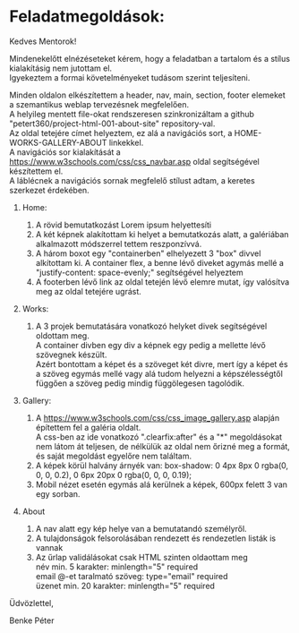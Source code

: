 # Feladatmegoldások:

Kedves Mentorok!

Mindenekelőtt elnézéseteket kérem, hogy a feladatban a tartalom és a stílus kialakításig nem jutottam el.  
Igyekeztem a formai követelményeket tudásom szerint teljesíteni.

Minden oldalon elkészítettem a header, nav, main, section, footer elemeket a szemantikus weblap tervezésnek megfelelően.  
A helyileg mentett file-okat rendszeresen szinkronizáltam a github "petert360/project-html-001-about-site" repository-val.  
Az oldal tetejére címet helyeztem, ez alá a navigációs sort, a HOME-WORKS-GALLERY-ABOUT linkekkel.  
A navigációs sor kialakítását a https://www.w3schools.com/css/css_navbar.asp oldal segítségével készítettem el.  
A láblécnek a navigációs sornak megfelelő stílust adtam, a keretes szerkezet érdekében.

1. Home:
    1. A rövid bemutatkozást Lorem ipsum helyettesíti
    2. A két képnek alakítottam ki helyet a bemutatkozás alatt, a galériában alkalmazott módszerrel tettem reszponzívvá.
    3. A három boxot egy "containerben" elhelyezett 3 "box" divvel alkítottam ki. A container flex, a benne lévő diveket agymás mellé a "justify-content: space-evenly;" segítségével helyeztem
    4. A footerben lévő link az oldal tetején lévő elemre mutat, így valósítva meg az oldal tetejére ugrást.

2. Works: 
    1. A 3 projek bemutatására vonatkozó helyket divek segítségével oldottam meg.  
    A container divben egy div a képnek egy pedig a mellette lévő szövegnek készült.  
    Azért bontottam a képet és a szöveget két divre, mert így a képet és a szöveg egymás mellé vagy alá tudom helyezni a képszélességtől függően a szöveg pedig mindig függölegesen tagolódik.

3. Gallery: 
    1. A https://www.w3schools.com/css/css_image_gallery.asp alapján építettem fel a galéria oldalt.  
    A css-ben az ide vonatkozó ".clearfix:after" és a "*" megoldásokat nem látom át teljesen, de nélkülük az oldal nem őrizné meg a formát, és saját megoldást egyelőre nem találtam.
    2. A képek körül halvány árnyék van: box-shadow: 0 4px 8px 0 rgba(0, 0, 0, 0.2), 0 6px 20px 0 rgba(0, 0, 0, 0.19);
    3. Mobil nézet esetén egymás alá kerülnek a képek, 600px felett 3 van egy sorban.

4. About
    1. A nav alatt egy kép helye van a bemutatandó személyről.
    2. A tulajdonságok felsorolásában rendezett és rendezetlen listák is vannak
    3. Az űrlap validálásokat csak HTML szinten oldaottam meg  
        név min. 5 karakter: minlength="5" required  
        email @-et taralmató szöveg: type="email" required  
        üzenet min. 20 karakter: minlength="5" required  

Üdvözlettel,

Benke Péter